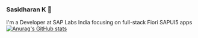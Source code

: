 ### Sasidharan K 👋
I'm a Developer at SAP Labs India focusing on full-stack Fiori SAPUI5 apps
[![Anurag's GitHub stats](https://github-readme-stats.vercel.app/api?username=Sasidharan18)](https://github.com/anuraghazra/github-readme-stats)
<!--
**Sasidharan18/Sasidharan18** is a ✨ _special_ ✨ repository because its `README.md` (this file) appears on your GitHub profile.

